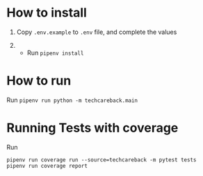 # How to install

1. Copy `.env.example` to `.env` file, and complete the values

2. - Run `pipenv install`

# How to run
Run `pipenv run python -m techcareback.main`

# Running Tests with coverage
Run
```
pipenv run coverage run --source=techcareback -m pytest tests
pipenv run coverage report
```